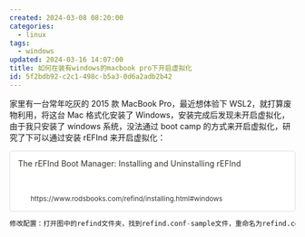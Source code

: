 ```yaml
---
created: 2024-03-08 08:20:00
categories:
  - linux
tags:
  - windows
updated: 2024-03-16 14:07:00
title: 如何在装有windows的macbook pro下开启虚拟化
id: 5f2bdb92-c2c1-498c-b5a3-0d6a2adb2b42
---
```


家里有一台常年吃灰的 2015 款 MacBook Pro，最近想体验下 WSL2，就打算废物利用，将这台 Mac 格式化安装了 Windows，安装完成后发现未开启虚拟化，由于我只安装了 windows 系统，没法通过 boot camp 的方式来开启虚拟化，研究了下可以通过安装 rEFInd 来开启虚拟化：

<div style="width: 100%; margin-top: 4px; margin-bottom: 4px;"><div style="display: flex; background:white;border-radius:5px"><a href="https://www.rodsbooks.com/refind/installing.html#windows"target="_blank"rel="noopener noreferrer"style="display: flex; color: inherit; text-decoration: none; user-select: none; transition: background 20ms ease-in 0s; cursor: pointer; flex-grow: 1; min-width: 0px; flex-wrap: wrap-reverse; align-items: stretch; text-align: left; overflow: hidden; border: 1px solid rgba(55, 53, 47, 0.16); border-radius: 5px; position: relative; fill: inherit;"><div style="flex: 4 1 180px; padding: 12px 14px 14px; overflow: hidden; text-align: left;"><div style="font-size: 14px; line-height: 20px; color: rgb(55, 53, 47); white-space: nowrap; overflow: hidden; text-overflow: ellipsis; min-height: 24px; margin-bottom: 2px;">The rEFInd Boot Manager: Installing and Uninstalling rEFInd</div><div style="font-size: 12px; line-height: 16px; color: rgba(55, 53, 47, 0.65); height: 32px; overflow: hidden;"></div><div style="display: flex; margin-top: 6px; height: 16px;"><img src=""style="width: 16px; height: 16px; min-width: 16px; margin-right: 6px;"><div style="font-size: 12px; line-height: 16px; color: rgb(55, 53, 47); white-space: nowrap; overflow: hidden; text-overflow: ellipsis;">https://www.rodsbooks.com/refind/installing.html#windows</div></div></div></a></div></div>

```sql
修改配置：打开图中的refind文件夹，找到refind.conf-sample文件，重命名为refind.conf，并用文本编辑器打开它，搜索·enable_and_lock_vmx，把它的值改为true，并且注意把前面的#号去掉
```
